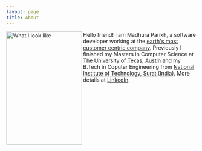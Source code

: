 ```yaml
---
layout: page
title: About
---
```

<a href="https://www.flickr.com/photos/131886193@N05/18331540771" title="Untitled by madhura parikh, on Flickr"><img src="https://c1.staticflickr.com/1/462/18331540771_0e9a3e02a4_k.jpg" width="200" height="300" align="left" alt="What I look like"></a>

Hello friend! I am Madhura Parikh, a software developer working at the <a href='http://aws.amazon.com/'> earth's most customer centric company</a>. 
Previously I finished my Masters in Computer Science  at <a href="http://www.cs.utexas.edu/">The University of Texas, Austin</a> and my B.Tech in Coputer Engineering from <a href = "http://www.svnit.ac.in/">National Institute of Technology, Surat (India)</a>.
More details at [LinkedIn](https://www.linkedin.com/in/madhuraparikh).

